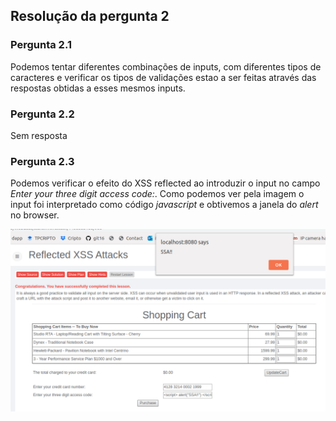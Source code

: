 ## Resolução da pergunta 2

### Pergunta 2.1
Podemos tentar diferentes combinações de inputs, com  diferentes tipos de caracteres e verificar os tipos de validações estao a ser feitas através das respostas obtidas a esses mesmos inputs.

### Pergunta 2.2
Sem resposta

### Pergunta 2.3
Podemos verificar o efeito do XSS reflected ao introduzir o input *<script> alert("SSA!!") </script>* no campo *Enter your three digit access code:*. Como podemos ver pela imagem o input foi interpretado como código *javascript* e obtivemos a janela do *alert* no browser.

![alt tefxt](2.png)

